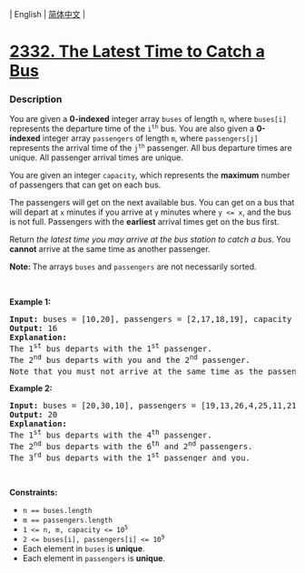 | English | [简体中文](README.md) |

# [2332. The Latest Time to Catch a Bus](https://leetcode-cn.com/problems/the-latest-time-to-catch-a-bus)
 ### Description
<p>You are given a <strong>0-indexed</strong> integer array <code>buses</code> of length <code>n</code>, where <code>buses[i]</code> represents the departure time of the <code>i<sup>th</sup></code> bus. You are also given a <strong>0-indexed</strong> integer array <code>passengers</code> of length <code>m</code>, where <code>passengers[j]</code> represents the arrival time of the <code>j<sup>th</sup></code> passenger. All bus departure times are unique. All passenger arrival times are unique.</p>

<p>You are given an integer <code>capacity</code>, which represents the <strong>maximum</strong> number of passengers that can get on each bus.</p>

<p>The passengers will get on the next available bus. You can get on a bus that will depart at <code>x</code> minutes if you arrive at <code>y</code> minutes where <code>y &lt;= x</code>, and the bus is not full. Passengers with the <strong>earliest</strong> arrival times get on the bus first.</p>

<p>Return <em>the latest time you may arrive at the bus station to catch a bus</em>. You <strong>cannot</strong> arrive at the same time as another passenger.</p>

<p><strong>Note: </strong>The arrays <code>buses</code> and <code>passengers</code> are not necessarily sorted.</p>

<p>&nbsp;</p>
<p><strong>Example 1:</strong></p>

<pre>
<strong>Input:</strong> buses = [10,20], passengers = [2,17,18,19], capacity = 2
<strong>Output:</strong> 16
<strong>Explanation:</strong> 
The 1<sup>st</sup> bus departs with the 1<sup>st</sup> passenger. 
The 2<sup>nd</sup> bus departs with you and the 2<sup>nd</sup> passenger.
Note that you must not arrive at the same time as the passengers, which is why you must arrive before the 2<sup>nd</sup><sup> </sup>passenger to catch the bus.</pre>

<p><strong>Example 2:</strong></p>

<pre>
<strong>Input:</strong> buses = [20,30,10], passengers = [19,13,26,4,25,11,21], capacity = 2
<strong>Output:</strong> 20
<strong>Explanation:</strong> 
The 1<sup>st</sup> bus departs with the 4<sup>th</sup> passenger. 
The 2<sup>nd</sup> bus departs with the 6<sup>th</sup>&nbsp;and 2<sup>nd</sup><sup> </sup>passengers.
The 3<sup>rd</sup> bus departs with the 1<sup>s</sup><sup>t</sup> passenger and you.
</pre>

<p>&nbsp;</p>
<p><strong>Constraints:</strong></p>

<ul>
	<li><code>n == buses.length</code></li>
	<li><code>m == passengers.length</code></li>
	<li><code>1 &lt;= n, m, capacity &lt;= 10<sup>5</sup></code></li>
	<li><code>2 &lt;= buses[i], passengers[i] &lt;= 10<sup>9</sup></code></li>
	<li>Each element in <code>buses</code> is <strong>unique</strong>.</li>
	<li>Each element in <code>passengers</code> is <strong>unique</strong>.</li>
</ul>
